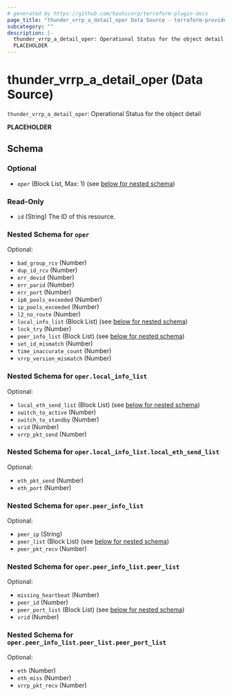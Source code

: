 ```yaml
---
# generated by https://github.com/hashicorp/terraform-plugin-docs
page_title: "thunder_vrrp_a_detail_oper Data Source - terraform-provider-thunder"
subcategory: ""
description: |-
  thunder_vrrp_a_detail_oper: Operational Status for the object detail
  PLACEHOLDER
---
```


# thunder_vrrp_a_detail_oper (Data Source)

`thunder_vrrp_a_detail_oper`: Operational Status for the object detail

__PLACEHOLDER__



<!-- schema generated by tfplugindocs -->
## Schema

### Optional

- `oper` (Block List, Max: 1) (see [below for nested schema](#nestedblock--oper))

### Read-Only

- `id` (String) The ID of this resource.

<a id="nestedblock--oper"></a>
### Nested Schema for `oper`

Optional:

- `bad_group_rcv` (Number)
- `dup_id_rcv` (Number)
- `err_devid` (Number)
- `err_parid` (Number)
- `err_port` (Number)
- `ip6_pools_exceeded` (Number)
- `ip_pools_exceeded` (Number)
- `l2_no_route` (Number)
- `local_info_list` (Block List) (see [below for nested schema](#nestedblock--oper--local_info_list))
- `lock_try` (Number)
- `peer_info_list` (Block List) (see [below for nested schema](#nestedblock--oper--peer_info_list))
- `set_id_mismatch` (Number)
- `time_inaccurate_count` (Number)
- `vrrp_version_mismatch` (Number)

<a id="nestedblock--oper--local_info_list"></a>
### Nested Schema for `oper.local_info_list`

Optional:

- `local_eth_send_list` (Block List) (see [below for nested schema](#nestedblock--oper--local_info_list--local_eth_send_list))
- `switch_to_active` (Number)
- `switch_to_standby` (Number)
- `vrid` (Number)
- `vrrp_pkt_send` (Number)

<a id="nestedblock--oper--local_info_list--local_eth_send_list"></a>
### Nested Schema for `oper.local_info_list.local_eth_send_list`

Optional:

- `eth_pkt_send` (Number)
- `eth_port` (Number)



<a id="nestedblock--oper--peer_info_list"></a>
### Nested Schema for `oper.peer_info_list`

Optional:

- `peer_ip` (String)
- `peer_list` (Block List) (see [below for nested schema](#nestedblock--oper--peer_info_list--peer_list))
- `peer_pkt_recv` (Number)

<a id="nestedblock--oper--peer_info_list--peer_list"></a>
### Nested Schema for `oper.peer_info_list.peer_list`

Optional:

- `missing_heartbeat` (Number)
- `peer_id` (Number)
- `peer_port_list` (Block List) (see [below for nested schema](#nestedblock--oper--peer_info_list--peer_list--peer_port_list))
- `vrid` (Number)

<a id="nestedblock--oper--peer_info_list--peer_list--peer_port_list"></a>
### Nested Schema for `oper.peer_info_list.peer_list.peer_port_list`

Optional:

- `eth` (Number)
- `eth_miss` (Number)
- `vrrp_pkt_recv` (Number)


